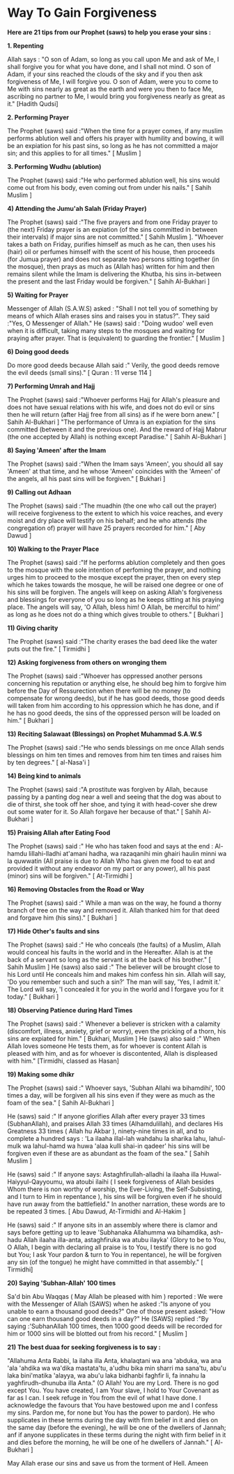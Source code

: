 # Way To Gain Forgiveness

**Here are 21 tips from our Prophet (saws) to help you erase your sins :**

**1. Repenting**

Allah says : "O son of Adam, so long as you call upon Me and ask of Me, I shall forgive you for what you have done, and I shall not mind. O son of Adam, if your sins reached the clouds of the sky and if you then ask forgiveness of Me, I will forgive you. O son of Adam, were you to come to Me with sins nearly as great as the earth and were you then to face Me, ascribing no partner to Me, I would bring you forgiveness nearly as great as it." [Hadith Qudsi]

**2. Performing Prayer**

The Prophet (saws) said :"When the time for a prayer comes, if any muslim performs ablution well and offers his prayer with humility and bowing, it will be an expiation for his past sins, so long as he has not committed a major sin; and this applies to for all times." [ Muslim ]

**3. Performing Wudhu (ablution)**

The Prophet (saws) said :"He who performed ablution well, his sins would come out from his body, even coming out from under his nails." [ Sahih Muslim ]

**4) Attending the Jumu'ah Salah (Friday Prayer)**

The Prophet (saws) said :"The five prayers and from one Friday prayer to (the next) Friday prayer is an expiation (of the sins committed in between their intervals) if major sins are not committed." [ Sahih Muslim ].
"Whoever takes a bath on Friday, purifies himself as much as he can, then uses his (hair) oil or perfumes himself with the scent of his house, then proceeds (for Jumua prayer) and does not separate two persons sitting together (in the mosque), then prays as much as (Allah has) written for him and then remains silent while the Imam is delivering the Khutba, his sins in-between the present and the last Friday would be forgiven." [ Sahih Al-Bukhari ]

**5) Waiting for Prayer**

Messenger of Allah (S.A.W.S) asked : "Shall I not tell you of something by means of which Allah erases sins and raises you in status?". They said :"Yes, O Messenger of Allah." He (saws) said : "Doing wudoo' well even when it is difficult, taking many steps to the mosques and waiting for praying after prayer. That is (equivalent) to guarding the frontier." [ Muslim ]

**6) Doing good deeds**

Do more good deeds because Allah said :" Verily, the good deeds remove the evil deeds (small sins)." [ Quran : 11 verse 114 ]

**7) Performing Umrah and Hajj**

The Prophet (saws) said :"Whoever performs Hajj for Allah's pleasure and does not have sexual relations with his wife, and does not do evil or sins then he will return (after Hajj free from all sins) as if he were born anew." [ Sahih Al-Bukhari ]
"The performance of Umra is an expiation for the sins committed (between it and the previous one). And the reward of Hajj Mabrur (the one accepted by Allah) is nothing except Paradise." [ Sahih Al-Bukhari ]

**8) Saying 'Ameen' after the Imam**

The Prophet (saws) said :"When the Imam says 'Ameen', you should all say 'Ameen' at that time, and he whose 'Ameen' coincides with the 'Ameen' of the angels, all his past sins will be forgiven." [ Bukhari ]

**9) Calling out Adhaan**

The Prophet (saws) said :"The muadhin (the one who call out the prayer) will receive forgiveness to the extent to which his voice reaches, and every moist and dry place will testify on his behalf; and he who attends (the congregation of) prayer will have 25 prayers recorded for him." [ Aby Dawud ]

**10) Walking to the Prayer Place**

The Prophet (saws) said :"If he performs ablution completely and then goes to the mosque with the sole intention of perfoming the prayer, and nothing urges him to proceed to the mosque except the prayer, then on every step which he takes towards the mosque, he will be raised one degree or one of his sins will be forgiven. The angels will keep on asking Allah's forgiveness and blessings for everyone of you so long as he keeps sitting at his praying place. The angels will say, 'O Allah, bless him! O Allah, be merciful to him!' as long as he does not do a thing which gives trouble to others." [ Bukhari ]

**11) Giving charity**

The Prophet (saws) said :"The charity erases the bad deed like the water puts out the fire." [ Tirmidhi ]

**12) Asking forgiveness from others on wronging them**

The Prophet (saws) said :"Whoever has oppressed another persons concerning his reputation or anything else, he should beg him to forgive him before the Day of Ressurection when there will be no money (to compensate for wrong deeds), but if he has good deeds, those good deeds will taken from him according to his oppression which he has done, and if he has no good deeds, the sins of the oppressed person will be loaded on him." [ Bukhari ]

**13) Reciting Salawaat (Blessings) on Prophet Muhammad S.A.W.S**

The Prophet (saws) said :"He who sends blessings on me once Allah sends blessings on him ten times and removes from him ten times and raises him by ten degrees." [ al-Nasa'i ]

**14) Being kind to animals**

The Prophet (saws) said :"A prostitute was forgiven by Allah, because passing by a panting dog near a well and seeing that the dog was about to die of thirst, she took off her shoe, and tying it with head-cover she drew out some water for it. So Allah forgave her because of that." [ Sahih Al-Bukhari ]

**15) Praising Allah after Eating Food**

The Prophet (saws) said :" He who has taken food and says at the end : Al-hamdu lillahi-lladhi at'amani hadha, wa razaqanihi min ghairi haulin minni wa la quwwatin (All praise is due to Allah Who has given me food to eat and provided it without any endeavor on my part or any power), all his past (minor) sins will be forgiven." [ At-Tirmidhi ]

**16) Removing Obstacles from the Road or Way**

The Prophet (saws) said :" While a man was on the way, he found a thorny branch of tree on the way and removed it. Allah thanked him for that deed and forgave him (his sins)." [ Bukhari ]

**17) Hide Other's faults and sins**

The Prophet (saws) said :" He who conceals (the faults) of a Muslim, Allah would conceal his faults in the world and in the Hereafter. Allah is at the back of a servant so long as the servant is at the back of his brother." [ Sahih Muslim ]
He (saws) also said :" The believer will be brought close to his Lord until He conceals him and makes him confess hin sin. Allah will say, 'Do you remember such and such a sin?' The man will say, 'Yes, I admit it.' The Lord will say, 'I concealed it for you in the world and I forgave you for it today." [ Bukhari ]

**18) Observing Patience during Hard Times**

The Prophet (saws) said :" Whenever a believer is stricken with a calamity (discomfort, illness, anxiety, grief or worry), even the pricking of a thorn, his sins are expiated for him." [ Bukhari, Muslim ]
He (saws) also said :" When Allah loves someone He tests them, as for whoever is content Allah is pleased with him, and as for whoever is discontented, Allah is displeased with him." [Tirmidhi, classed as Hasan]

**19) Making some dhikr**

The Prophet (saws) said :" Whoever says, 'Subhan Allahi wa bihamdihi', 100 times a day, will be forgiven all his sins even if they were as much as the foam of the sea." [ Sahih Al-Bukhari ]

He (saws) said :" If anyone glorifies Allah after every prayer 33 times (SubhanAllah), and praises Allah 33 times (Alhamdulillah), and declares His Greatness 33 times ( Allah hu Akbar ), ninety-nine times in all, and to complete a hundred says : 'La ilaaha illal-lah wahdahu la sharika lahu, lahul-mulk wa lahul-hamd wa huwa 'alaa kulli shai-in qadeer' his sins will be forgiven even if these are as abundant as the foam of the sea." [ Sahih Muslim ] 

He (saws) said :" If anyone says: Astaghfirullah-alladhi la ilaaha illa Huwal-Haiyyul-Qayyoumu, wa atoubi ilaihi ( I seek forgiveness of Allah besides Whom there is non worthy of worship, the Ever-Living, the Self-Subsisting, and I turn to Him in repentance ), his sins will be forgiven even if he should have run away from the battlefield." In another narration, these words are to be repeated 3 times. [ Abu Dawud, At-Tirmidhi and Al-Hakim ] 

He (saws) said :" If anyone sits in an assembly where there is clamor and says before getting up to leave 'Subhanaka Allahumma wa bihamdika, ash-hadu Allah ilaaha illa-anta, astaghfiruka wa atubu ilayka' (Glory to be to You, O Allah, I begin with declaring all praise is to You, I testify there is no god but You; I ask Your pardon & turn to You in repentance), he will be forgiven any sin (of the tongue) he might have committed in that assembly." [ Tirmidhi]

**20) Saying 'Subhan-Allah' 100 times**

Sa'd bin Abu Waqqas ( May Allah be pleased with him ) reported : We were with the Messenger of Allah (SAWS) when he asked :"Is anyone of you unable to earn a thousand good deeds?" One of those present asked: "How can one earn thousand good deeds in a day?" He (SAWS) replied :"By saying :'SubhanAllah 100 times, then 1000 good deeds will be recorded for him or 1000 sins will be blotted out from his record." [ Muslim ]

**21) The best duaa for seeking forgiveness is to say :**

"Allahuma Anta Rabbi, la ilaha illa Anta, khalaqtani wa ana 'abduka, wa ana 'ala 'ahdika wa wa'dika mastata'tu, a'udhu bika min sharri ma sana'tu, abu'u laka bini'matika 'alayya, wa abu'u laka bidhanbi faghfir li, fa innahu la yaghfirudh-dhunuba illa Anta." (O Allah! You are my Lord. There is no god except You. You have created, I am Your slave, I hold to Your Covenant as far as I can. I seek refuge in You from the evil of what I have done. I acknowledge the favours that You have bestowed upon me and I confess my sins. Pardon me, for none but You has the power to pardon). He who supplicates in these terms during the day with firm belief in it and dies on the same day (before the evening), he will be one of the dwellers of Jannah; anf if anyone supplicates in these terms during the night with firm belief in it and dies before the morning, he will be one of he dwellers of Jannah." [ Al-Bukhari ]

May Allah erase our sins and save us from the torment of Hell. Ameen
